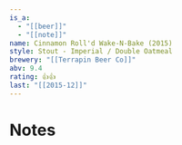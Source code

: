```yaml
---
is_a:
  - "[[beer]]"
  - "[[note]]"
name: Cinnamon Roll'd Wake-N-Bake (2015)
style: Stout - Imperial / Double Oatmeal
brewery: "[[Terrapin Beer Co]]"
abv: 9.4
rating: 👍👍
last: "[[2015-12]]"
---
```

# Notes

